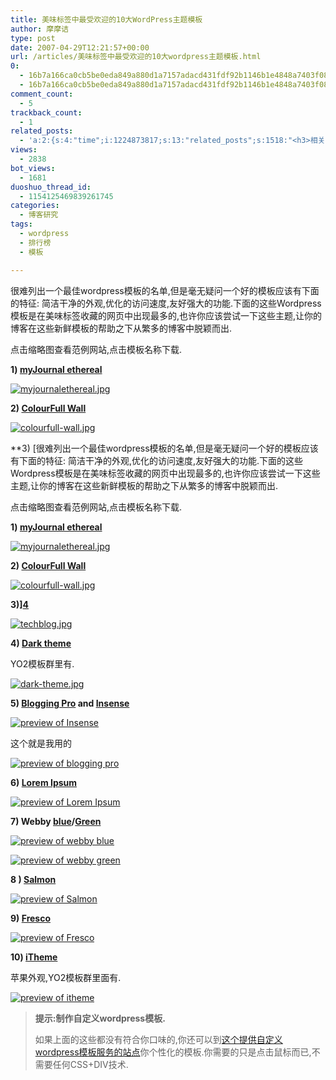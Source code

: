 ```yaml
---
title: 美味标签中最受欢迎的10大WordPress主题模板
author: 摩摩诘
type: post
date: 2007-04-29T12:21:57+00:00
url: /articles/美味标签中最受欢迎的10大wordpress主题模板.html
0:
  - 16b7a166ca0cb5be0eda849a880d1a7157adacd431fdf92b1146b1e4848a7403f08d8594040ae33a314d83549732a3d1
  - 16b7a166ca0cb5be0eda849a880d1a7157adacd431fdf92b1146b1e4848a7403f08d8594040ae33a314d83549732a3d1
comment_count:
  - 5
trackback_count:
  - 1
related_posts:
  - 'a:2:{s:4:"time";i:1224873817;s:13:"related_posts";s:1518:"<h3>相关日志</h3><ul class="related_post"><li><a href="http://www.digglife.cn/articles/3-column-wordpress-themes.html" title="20款美观的三栏Wordpress主题模板">20款美观的三栏Wordpress主题模板</a></li><li><a href="http://www.digglife.cn/articles/24-fresh-usable-and-elegant-wordpress-themes.html" title="24款新鲜,易用,优雅的Wordpress主题模板">24款新鲜,易用,优雅的Wordpress主题模板</a></li><li><a href="http://www.digglife.cn/articles/20%e6%ac%be%e7%bb%9d%e5%af%b9%e4%b8%8d%e4%bc%9a%e8%ae%a9%e4%bd%a0%e5%a4%b1%e6%9c%9b%e7%9a%84wordpress%e6%a8%a1%e7%89%88.html" title="20款绝对不会让你失望的Wordpress模版.">20款绝对不会让你失望的Wordpress模版.</a></li><li><a href="http://www.digglife.cn/articles/8%e6%ac%be%e4%bc%98%e9%9b%85%e7%ae%80%e6%b4%81%e7%9a%84wordpress%e6%a8%a1%e7%89%88.html" title="8款优雅简洁的Wordpress模版">8款优雅简洁的Wordpress模版</a></li><li><a href="http://www.digglife.cn/articles/download-office2007-templates-free.html" title="6款美观的Office 2007模板免费下载">6款美观的Office 2007模板免费下载</a></li><li><a href="http://www.digglife.cn/articles/sidebar-widgets-support.html" title="如何让Wordpress模板支持Sidebar Widgets(侧边栏插件)">如何让Wordpress模板支持Sidebar Widgets(侧边栏插件)</a></li><li><a href="http://www.digglife.cn/articles/wordpress-comment-notifier.html" title="桌面版Wordpress评论提醒工具">桌面版Wordpress评论提醒工具</a></li></ul>";}'
views:
  - 2838
bot_views:
  - 1681
duoshuo_thread_id:
  - 1154125469839261745
categories:
  - 博客研究
tags:
  - wordpress
  - 排行榜
  - 模板

---
```

很难列出一个最佳wordpress模板的名单,但是毫无疑问一个好的模板应该有下面的特征: 简洁干净的外观,优化的访问速度,友好强大的功能.下面的这些Wordpress模板是在美味标签收藏的网页中出现最多的,也许你应该尝试一下这些主题,让你的博客在这些新鲜模板的帮助之下从繁多的博客中脱颖而出.

点击缩略图查看范例网站,点击模板名称下载.

**1) <a href="http://themes.wordpress.net/download.php?theme=2814" target="_blank">myJournal ethereal</a>**

[![myjournalethereal.jpg][1]][2]

**2) [ColourFull Wall][3]**

<a href="https://www.digglife.net/archives/66404/colourfull-walljpg/" target="_blank" rel="attachment wp-att-66413" title="colourfull-wall.jpg"><img src="https://www.digglife.net/wp-content/uploads/3/379/2007/04/colourfull-wall.jpg" alt="colourfull-wall.jpg" /></a>

**3) [很难列出一个最佳wordpress模板的名单,但是毫无疑问一个好的模板应该有下面的特征: 简洁干净的外观,优化的访问速度,友好强大的功能.下面的这些Wordpress模板是在美味标签收藏的网页中出现最多的,也许你应该尝试一下这些主题,让你的博客在这些新鲜模板的帮助之下从繁多的博客中脱颖而出.

点击缩略图查看范例网站,点击模板名称下载.

**1) <a href="http://themes.wordpress.net/download.php?theme=2814" target="_blank">myJournal ethereal</a>**

[![myjournalethereal.jpg][1]][2]

**2) [ColourFull Wall][3]**

<a href="https://www.digglife.net/archives/66404/colourfull-walljpg/" target="_blank" rel="attachment wp-att-66413" title="colourfull-wall.jpg"><img src="https://www.digglife.net/wp-content/uploads/3/379/2007/04/colourfull-wall.jpg" alt="colourfull-wall.jpg" /></a>

**3)][4]** 
  
<a href="http://www.featured-reviews.com/digitalcamera/" target="_blank" title="techblog.jpg"><img src="https://www.digglife.net/wp-content/uploads/3/379/2007/04/techblog.jpg" alt="techblog.jpg" /></a>

**4) [Dark theme][5]**

YO2模板群里有.

<a href="http://www.ilemoned.com/wordpress/wptheme-dark" target="_blank" title="dark-theme.jpg"><img src="https://www.digglife.net/wp-content/uploads/3/379/2007/04/dark-theme.jpg" alt="dark-theme.jpg" /></a>

**5) [Blogging Pro][6] and [Insense][7]**

[![preview of Insense][8]][9]

这个就是我用的

[![preview of blogging pro][10]][11]

**6) [Lorem Ipsum][12]**

[![preview of Lorem Ipsum][13]][14]

**7) Webby [blue][15]/[Green][16]**

[![preview of webby blue][17]][18]

[![preview of webby green][19]][20]

**8 ) [Salmon][21]**

[![preview of Salmon][22]][23]

**9) [Fresco][24]**

[![preview of Fresco][25]][26]

**10) [iTheme][27]**

苹果外观,YO2模板群里面有.

[![preview of itheme][28]][29]

> **提示:制作自定义wordpress模板.**
> 
> 如果上面的这些都没有符合你口味的,你还可以到<a href="http://www.yvoschaap.com/wpthemegen/" target="_blank">这个提供自定义wordpress模板服务的站点</a>你个性化的模板.你需要的只是点击鼠标而已,不需要任何CSS+DIV技术.

 [1]: https://www.digglife.net/wp-content/uploads/3/379/2007/04/myjournalethereal.jpg
 [2]: http://themes.wordpress.net/testrun/?wptheme=2814 "myjournalethereal.jpg"
 [3]: http://themes.wordpress.net/download.php?theme=2838
 [4]: http://www.ventedoy.com/TechBlog.zip
 [5]: http://www.ilemoned.com/wordpress/wptheme-dark
 [6]: http://www.bloggingpro.com/archives/2007/03/21/blogging-pros-theme-released/
 [7]: http://www.bloggingpro.com/download-manager.php?id=5
 [8]: https://www.digglife.net/qiniu/201/image/49fdad99b12536ea642f2ed078c14a39.jpg
 [9]: http://themes.wordpress.net/testrun/?wptheme=2229
 [10]: https://www.digglife.net/qiniu/201/image/13213ca722f842d1ef1d8f6f3f551d10.jpg
 [11]: http://www.bloggingpro.com/
 [12]: http://www.letsmint.com/2007/lorem-ipsum-wordpress-theme/
 [13]: https://www.digglife.net/qiniu/201/image/20fe3175d8f554453f5ea878a721c751.jpg
 [14]: http://themes.wordpress.net/testrun/?wptheme=2162
 [15]: http://themes.wordpress.net/download.php?theme=1839
 [16]: http://themes.wordpress.net/download.php?theme=2226
 [17]: https://www.digglife.net/qiniu/201/image/e1fdd8c0807f9a190a73b78d458103b7.jpg
 [18]: http://themes.wordpress.net/testrun/?wptheme=1839
 [19]: https://www.digglife.net/qiniu/201/image/3aa1ffc17cd91084f4528eff4d60bbb2.jpg
 [20]: http://themes.wordpress.net/testrun/?wptheme=2226
 [21]: http://www.justinshattuck.com/bin/themes/salmon.zip
 [22]: https://www.digglife.net/qiniu/201/image/866d1dbebea85652f3f911a27a5e3e19.jpg
 [23]: http://www.justinshattuck.com/2007/04/11/salmon/
 [24]: http://www.milienzo.com/downloads/fresco.zip
 [25]: https://www.digglife.net/qiniu/201/image/105a831421cf098836d8f9e652f70609.jpg
 [26]: http://fresco.milienzo.com/
 [27]: http://www.ndesign-studio.com/file/itheme-1-1.zip
 [28]: https://www.digglife.net/qiniu/201/image/ed0a51fbd4a872f27b04adf81053751d.jpg
 [29]: http://www.ndesign-studio.com/demo/wordpress/

